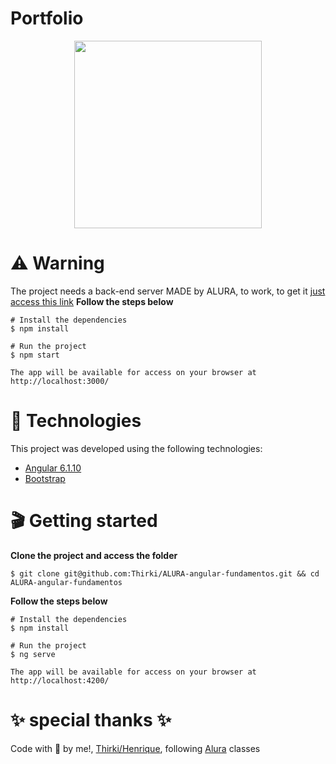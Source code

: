 # Portfolio
<p align="center">
  <img height="300px" src="https://user-images.githubusercontent.com/69635807/161143745-b903e782-9112-4fb0-8d6e-e92fee95f525.png">
</p>

# ⚠️ Warning #
The project needs a back-end server MADE by ALURA, to work, to get it [just access this link](https://s3.amazonaws.com/caelum-online-public/865-angular/api.zip)
**Follow the steps below**
~~~
# Install the dependencies
$ npm install
~~~

~~~
# Run the project
$ npm start
~~~

~~~
The app will be available for access on your browser at http://localhost:3000/
~~~

# 📁 Technologies #
This project was developed using the following technologies:

* [Angular 6.1.10](https://angular.io/)
* [Bootstrap](https://getbootstrap.com/)

# 🎬 Getting started #
**Clone the project and access the folder**
~~~
$ git clone git@github.com:Thirki/ALURA-angular-fundamentos.git && cd ALURA-angular-fundamentos
~~~
**Follow the steps below**
~~~
# Install the dependencies
$ npm install
~~~

~~~
# Run the project
$ ng serve
~~~

~~~
The app will be available for access on your browser at http://localhost:4200/
~~~
# ✨ special thanks ✨ #
Code with 💜 by me!, [Thirki/Henrique](https://www.linkedin.com/in/thirki/), following [Alura](https://www.alura.com.br/) classes
